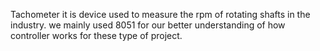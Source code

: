 Tachometer it is device used to measure the rpm of rotating shafts in the industry. we mainly used 8051 for our better understanding of how controller works for these type of project.
